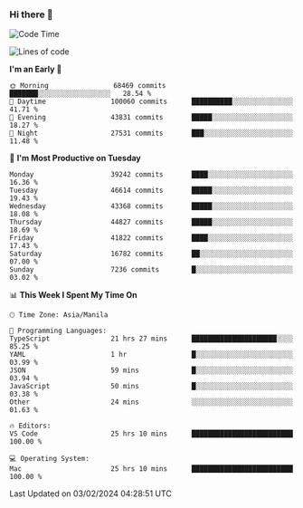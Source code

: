 ### Hi there 👋

<!--START_SECTION:waka-->
![Code Time](http://img.shields.io/badge/Code%20Time-4%2C830%20hrs-blue)

![Lines of code](https://img.shields.io/badge/From%20Hello%20World%20I%27ve%20Written-108.7%20million%20lines%20of%20code-blue)

**I'm an Early 🐤** 

```text
🌞 Morning                68469 commits       ███████░░░░░░░░░░░░░░░░░░   28.54 % 
🌆 Daytime                100060 commits      ██████████░░░░░░░░░░░░░░░   41.71 % 
🌃 Evening                43831 commits       █████░░░░░░░░░░░░░░░░░░░░   18.27 % 
🌙 Night                  27531 commits       ███░░░░░░░░░░░░░░░░░░░░░░   11.48 % 
```
📅 **I'm Most Productive on Tuesday** 

```text
Monday                   39242 commits       ████░░░░░░░░░░░░░░░░░░░░░   16.36 % 
Tuesday                  46614 commits       █████░░░░░░░░░░░░░░░░░░░░   19.43 % 
Wednesday                43368 commits       █████░░░░░░░░░░░░░░░░░░░░   18.08 % 
Thursday                 44827 commits       █████░░░░░░░░░░░░░░░░░░░░   18.69 % 
Friday                   41822 commits       ████░░░░░░░░░░░░░░░░░░░░░   17.43 % 
Saturday                 16782 commits       ██░░░░░░░░░░░░░░░░░░░░░░░   07.00 % 
Sunday                   7236 commits        █░░░░░░░░░░░░░░░░░░░░░░░░   03.02 % 
```


📊 **This Week I Spent My Time On** 

```text
🕑︎ Time Zone: Asia/Manila

💬 Programming Languages: 
TypeScript               21 hrs 27 mins      █████████████████████░░░░   85.25 % 
YAML                     1 hr                █░░░░░░░░░░░░░░░░░░░░░░░░   03.99 % 
JSON                     59 mins             █░░░░░░░░░░░░░░░░░░░░░░░░   03.94 % 
JavaScript               50 mins             █░░░░░░░░░░░░░░░░░░░░░░░░   03.38 % 
Other                    24 mins             ░░░░░░░░░░░░░░░░░░░░░░░░░   01.63 % 

🔥 Editors: 
VS Code                  25 hrs 10 mins      █████████████████████████   100.00 % 

💻 Operating System: 
Mac                      25 hrs 10 mins      █████████████████████████   100.00 % 
```


 Last Updated on 03/02/2024 04:28:51 UTC
<!--END_SECTION:waka-->


<!--
**rad182/rad182** is a ✨ _special_ ✨ repository because its `README.md` (this file) appears on your GitHub profile.

Here are some ideas to get you started:

- 🔭 I’m currently working on ...
- 🌱 I’m currently learning ...
- 👯 I’m looking to collaborate on ...
- 🤔 I’m looking for help with ...
- 💬 Ask me about ...
- 📫 How to reach me: ...
- 😄 Pronouns: ...
- ⚡ Fun fact: ...
-->
